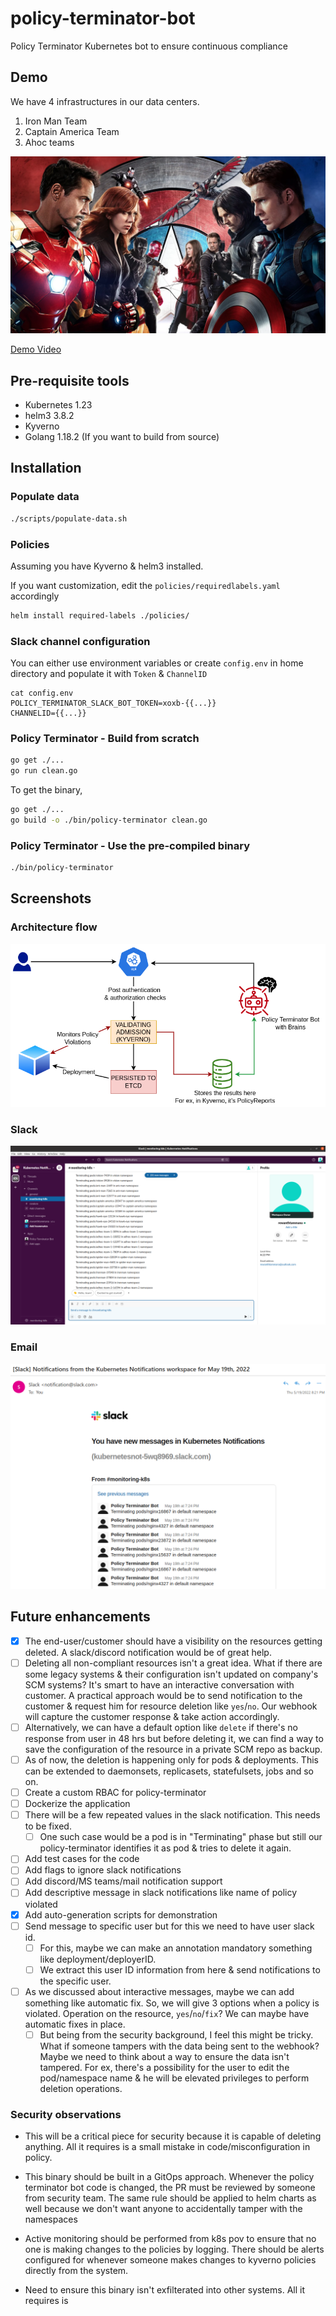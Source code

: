 # policy-terminator-bot

Policy Terminator Kubernetes bot to ensure continuous compliance

## Demo

We have 4 infrastructures in our data centers.

1. Iron Man Team
2. Captain America Team
3. Ahoc teams

![Civil War](./images/civil-war.png)

[Demo Video](./images/Demo.mp4)

## Pre-requisite tools

* Kubernetes 1.23
* helm3 3.8.2
* Kyverno
* Golang 1.18.2 (If you want to build from source)

## Installation

### Populate data

```bash
./scripts/populate-data.sh
```

### Policies

Assuming you have Kyverno & helm3 installed.

If you want customization, edit the `policies/requiredlabels.yaml` accordingly

```bash
helm install required-labels ./policies/
```

### Slack channel configuration

You can either use environment variables or create `config.env` in home directory and populate it with `Token` & `ChannelID`

```
cat config.env
POLICY_TERMINATOR_SLACK_BOT_TOKEN=xoxb-{{...}}
CHANNELID={{...}}
```

### Policy Terminator - Build from scratch

```bash
go get ./...
go run clean.go
```

To get the binary,

```bash
go get ./...
go build -o ./bin/policy-terminator clean.go
```

### Policy Terminator - Use the pre-compiled binary

```bash
./bin/policy-terminator
```

## Screenshots

### Architecture flow

![Workflow](./images/Bot-Architecture-Diagram.png)

### Slack

![Slack Notification](./images/Notifications.png)

### Email

![Email notification](./images/Notifications-Email.png)

## Future enhancements

* [x] The end-user/customer should have a visibility on the resources getting deleted. A slack/discord notification would be of great help.
* [ ] Deleting all non-compliant resources isn't a great idea. What if there are some legacy systems & their configuration isn't updated on company's SCM systems? It's smart to have an interactive conversation with customer. A practical approach would be to send notification to the customer & request him for resource deletion like `yes`/`no`. Our webhook will capture the customer response & take action accordingly.
* [ ] Alternatively, we can have a default option like `delete` if there's no response from user in 48 hrs but before deleting it, we can find a way to save the configuration of the resource in a private SCM repo as backup.
* [ ] As of now, the deletion is happening only for pods & deployments. This can be extended to daemonsets, replicasets, statefulsets, jobs and so on.
* [ ] Create a custom RBAC for policy-terminator
* [ ] Dockerize the application
* [ ] There will be a few repeated values in the slack notification. This needs to be fixed.
  * [ ] One such case would be a pod is in "Terminating" phase but still our policy-terminator identifies it as pod & tries to delete it again.
* [ ] Add test cases for the code
* [ ] Add flags to ignore slack notifications
* [ ] Add discord/MS teams/mail notification support
* [ ] Add descriptive message in slack notifications like name of policy violated
* [x] Add auto-generation scripts for demonstration
* [ ] Send message to specific user but for this we need to have user slack id.
    * [ ] For this, maybe we can make an annotation mandatory something like deployment/deployerID.
    * [ ] We extract this user ID information from here & send notifications to the specific user.
* [ ] As we discussed about interactive messages, maybe we can add something like automatic fix. So, we will give 3 options when a policy is violated. Operation on the resource, `yes`/`no`/`fix`? We can maybe have automatic fixes in place.
    * [ ] But being from the security background, I feel this might be tricky. What if someone tampers with the data being sent to the webhook? Maybe we need to think about a way to ensure the data isn't tampered. For ex, there's a possibility for the user to edit the pod/namespace name & he will be elevated privileges to perform deletion operations.

### Security observations

* This will be a critical piece for security because it is capable of deleting anything. All it requires is a small mistake in code/misconfiguration in policy.
* This binary should be built in a GitOps approach. Whenever the policy terminator bot code is changed, the PR must be reviewed by someone from security team. The same rule should be applied to helm charts as well because we don't want anyone to accidentally tamper with the namespaces
* Active monitoring should be performed from k8s pov to ensure that no one is making changes to the policies by logging. There should be alerts configured for whenever someone makes changes to kyverno policies directly from the system.

* Need to ensure this binary isn't exfilterated into other systems. All it requires is 

